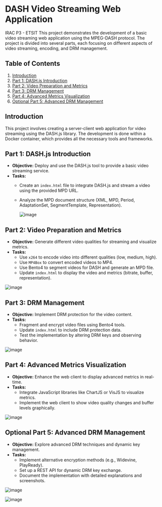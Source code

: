 # DASH Video Streaming Web Application
IRAC P3 - ETSIT
This project demonstrates the development of a basic video streaming web application using the MPEG-DASH protocol. The project is divided into several parts, each focusing on different aspects of video streaming, encoding, and DRM management.

## Table of Contents
1. [Introduction](#introduction)
2. [Part 1: DASH.js Introduction](#part-1-dashjs-introduction)
3. [Part 2: Video Preparation and Metrics](#part-2-video-preparation-and-metrics)
4. [Part 3: DRM Management](#part-3-drm-management)
5. [Part 4: Advanced Metrics Visualization](#part-4-advanced-metrics-visualization)
6. [Optional Part 5: Advanced DRM Management](#optional-part-5-advanced-drm-management)

## Introduction
This project involves creating a server-client web application for video streaming using the DASH.js library. The development is done within a Docker container, which provides all the necessary tools and frameworks.


## Part 1: DASH.js Introduction
- **Objective:** Deploy and use the DASH.js tool to provide a basic video streaming service.
- **Tasks:**
  - Create an `index.html` file to integrate DASH.js and stream a video using the provided MPD URL.
  - Analyze the MPD document structure (XML, MPD, Period, AdaptationSet, SegmentTemplate, Representation).

    ![image](https://github.com/ivalenzuelan/IracP3/assets/125378917/417627b7-87e5-4971-8052-a5447f15f9f6)


## Part 2: Video Preparation and Metrics
- **Objective:** Generate different video qualities for streaming and visualize metrics.
- **Tasks:**
  - Use `x264` to encode video into different qualities (low, medium, high).
  - Use `MP4Box` to convert encoded videos to MP4.
  - Use Bento4 to segment videos for DASH and generate an MPD file.
  - Update `index.html` to display the video and metrics (bitrate, buffer, representation).

![image](https://github.com/ivalenzuelan/IracP3/assets/125378917/aa5e3f98-d2c8-45aa-84b2-0fe0e43585ad)


## Part 3: DRM Management
- **Objective:** Implement DRM protection for the video content.
- **Tasks:**
  - Fragment and encrypt video files using Bento4 tools.
  - Update `index.html` to include DRM protection data.
  - Test the implementation by altering DRM keys and observing behavior.

![image](https://github.com/ivalenzuelan/IracP3/assets/125378917/14955de8-ae6a-4c39-a753-eb4c4b557bfd)

## Part 4: Advanced Metrics Visualization
- **Objective:** Enhance the web client to display advanced metrics in real-time.
- **Tasks:**
  - Integrate JavaScript libraries like ChartJS or VisJS to visualize metrics.
  - Implement the web client to show video quality changes and buffer levels graphically.

![image](https://github.com/ivalenzuelan/IracP3/assets/125378917/e1853f4a-683c-42a5-b0c7-0c19d394ff77)


## Optional Part 5: Advanced DRM Management
- **Objective:** Explore advanced DRM techniques and dynamic key management.
- **Tasks:**
  - Implement alternative encryption methods (e.g., Widevine, PlayReady).
  - Set up a REST API for dynamic DRM key exchange.
  - Document the implementation with detailed explanations and screenshots.

![image](https://github.com/ivalenzuelan/IracP3/assets/125378917/3084fe04-abac-4c5c-bd76-b62a29c9ee86)


![image](https://github.com/ivalenzuelan/IracP3/assets/125378917/8ea6d556-55a9-459e-b41b-7d03e210e4f3)
